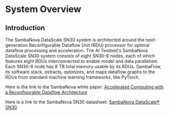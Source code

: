 # System Overview

## Introduction

The SambaNova DataScale SN30 system is architected around the next-generation Reconfigurable Dataflow Unit (RDU) processor for optimal dataflow processing and acceleration. The AI Testbed's SambaNova  DataScale SN30 system consists of eight SN30-8 nodes, each of which features eight RDUs interconnected to enable model and data parallelism. Each SN30-8 node has 8 TB total memory usable by its RDUs. SambaFlow, its software stack, extracts, optimizes, and maps dataflow graphs to the RDUs from standard machine learning frameworks, like PyTorch.

Here is the link to the SambaNova white paper: [Accelerated Computing with a Reconfigurable Dataflow Architecture](https://sambanova.ai/wp-content/uploads/2021/06/SambaNova_RDA_Whitepaper_English.pdf)

Here is a link to the SambaNova SN30 datasheet: [SambaNova DataScale® SN30](https://sambanova.ai/wp-content/uploads/2022/09/SambaNova_DataSheet_DataScale_SN30_09132022_EN-1.pdf)
